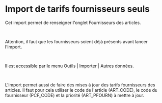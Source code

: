 # Import de tarifs fournisseurs seuls
Cet import permet de renseigner l'onglet Fournisseurs des articles.


 


Attention, il faut que les fournisseurs soient déjà présents avant lancer 
 l'import.


 


Il est accessible par le menu Outils | 
 Importer | Autres données.


 


L'import permet aussi de faire des mises à jour des tarifs fournisseurs 
 des articles. Il faut pour cela utiliser le code 
 de l'article (ART\_CODE), le code du fournisseur (PCF\_CODE) et la priorité 
 (ART\_PFOURN) à mettre à jour.


 


